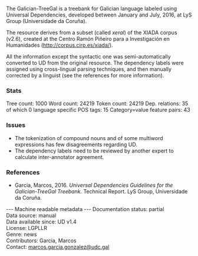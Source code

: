 The Galician-TreeGal is a treebank for Galician language labeled using Universal Dependencies, developed between January and July, 2016, at LyS Group (Universidade da Coruña).

The resource derives from a subset (called *xeral*) of the XIADA corpus (v2.6), created at the Centro Ramón Piñeiro para a Investigación en Humanidades (http://corpus.cirp.es/xiada/).

All the information except the syntactic one was semi-automatically converted to UD from the original resource. The dependency labels were assigned using cross-lingual parsing techniques, and then manually corrected by a linguist (see the references for more information).

### Stats
Tree count:  1000
Word count:  24219
Token count: 24219
Dep. relations: 35 of which 0 language specific
POS tags: 15
Category=value feature pairs: 43

### Issues
* The tokenization of compound nouns and of some multiword expressions has few disagreements regarding UD.
* The dependency labels need to be reviewed by another expert to calculate inter-annotator agreement.

### References
* Garcia, Marcos, 2016. *Universal Dependencies Guidelines for the Galician-TreeGal Treebank.* Technical Report. LyS Group, Universidade da Coruña.

--- Machine readable metadata ---
Documentation status: partial  
Data source: manual  
Data available since: UD v1.4  
License: LGPLLR  
Genre: news  
Contributors: Garcia, Marcos  
Contact: marcos.garcia.gonzalez@udc.gal
